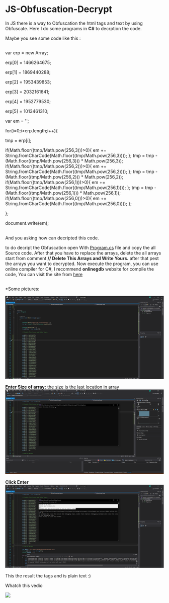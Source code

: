 # JS-Obfuscation-Decrypt
In JS there is a way to Obfuscation the html tags and text by using Obfuscate. Here I do some programs in **C#** to decrption the code.

Maybe you see some code like this :
##

var erp = new Array;

erp[0] = 1466264675;

erp[1] = 1869440288;

erp[2] = 1953439853;

erp[3] = 2032161641;

erp[4] = 1952779530;

erp[5] = 1013461310;

var em = '';

for(i=0;i<erp.length;i++){

tmp = erp[i];

if(Math.floor((tmp/Math.pow(256,3)))>0){
em += String.fromCharCode(Math.floor((tmp/Math.pow(256,3))));
};
tmp = tmp - (Math.floor((tmp/Math.pow(256,3))) * Math.pow(256,3));
if(Math.floor((tmp/Math.pow(256,2)))>0){
em += String.fromCharCode(Math.floor((tmp/Math.pow(256,2))));
};
tmp = tmp - (Math.floor((tmp/Math.pow(256,2))) * Math.pow(256,2));
if(Math.floor((tmp/Math.pow(256,1)))>0){
em += String.fromCharCode(Math.floor((tmp/Math.pow(256,1))));
};
tmp = tmp - (Math.floor((tmp/Math.pow(256,1))) * Math.pow(256,1));
if(Math.floor((tmp/Math.pow(256,0)))>0){
em += String.fromCharCode(Math.floor((tmp/Math.pow(256,0))));
};
	
};

document.write(em);

##
And you asking how can decripted this code.

to do decript the Obfuscation open  With [Program.cs](https://github.com/Ahmad-Faqehi/JS-Obfuscation-Decrypt/blob/master/Program.cs) file and copy the all Source code.
After that you have to replace the arrays, delete  the all arrays start from comment **// Delete This Arrays and Write Yours.**
after that pest the arrays you want to decrypted.
Now execute the program, you can use online compiler for C#, I recommend **onlinegdb** website for compile the code, You can visit the site from [here](https://www.onlinegdb.com/online_csharp_compiler)
## 


*Some pictures:

![enter image description here](https://raw.githubusercontent.com/Ahmad-Faqehi/JS-Obfuscation-Decrypt/master/Screenshot/Csharp-1.png)

**Enter Size of array:** the size is the last location in array
![enter image description here](https://raw.githubusercontent.com/Ahmad-Faqehi/JS-Obfuscation-Decrypt/master/Screenshot/Csharp-2.png)

**Click Enter**
![enter image description here](https://raw.githubusercontent.com/Ahmad-Faqehi/JS-Obfuscation-Decrypt/master/Screenshot/Csharp-3.png)

This the result the tags and is plain text :)

Whatch this vedio 


[<img src="https://img.youtube.com/vi/xTBMPzyKcUI/maxresdefault.jpg" width="50%">](https://youtu.be/xTBMPzyKcUI)

